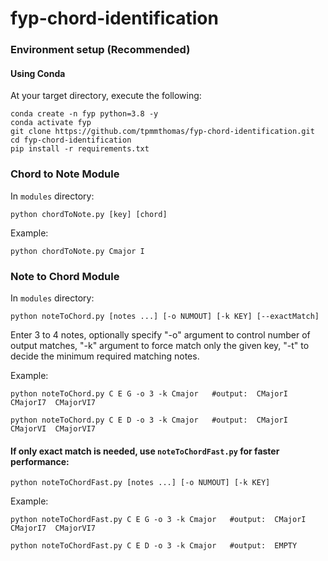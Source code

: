 # fyp-chord-identification

### Environment setup (Recommended)

#### Using Conda
At your target directory, execute the following:   
```
conda create -n fyp python=3.8 -y
conda activate fyp
git clone https://github.com/tpmmthomas/fyp-chord-identification.git
cd fyp-chord-identification
pip install -r requirements.txt
```

### Chord to Note Module
In `modules` directory:  
```
python chordToNote.py [key] [chord]
```  
Example:   
```
python chordToNote.py Cmajor I
```

### Note to Chord Module
In `modules` directory:  
```
python noteToChord.py [notes ...] [-o NUMOUT] [-k KEY] [--exactMatch]
```  
Enter 3 to 4 notes, optionally specify "-o" argument to control number of output matches, "-k" argument to force match only the given key, "-t" to decide the minimum required matching notes.

Example:   
```
python noteToChord.py C E G -o 3 -k Cmajor   #output:  CMajorI  CMajorI7  CMajorVI7
```

```
python noteToChord.py C E D -o 3 -k Cmajor   #output:  CMajorI  CMajorVI  CMajorVI7
```

#### If only exact match is needed, use `noteToChordFast.py` for faster performance:  
```
python noteToChordFast.py [notes ...] [-o NUMOUT] [-k KEY]
```
Example:
```
python noteToChordFast.py C E G -o 3 -k Cmajor   #output:  CMajorI  CMajorI7  CMajorVI7
```

```
python noteToChordFast.py C E D -o 3 -k Cmajor   #output:  EMPTY
```
